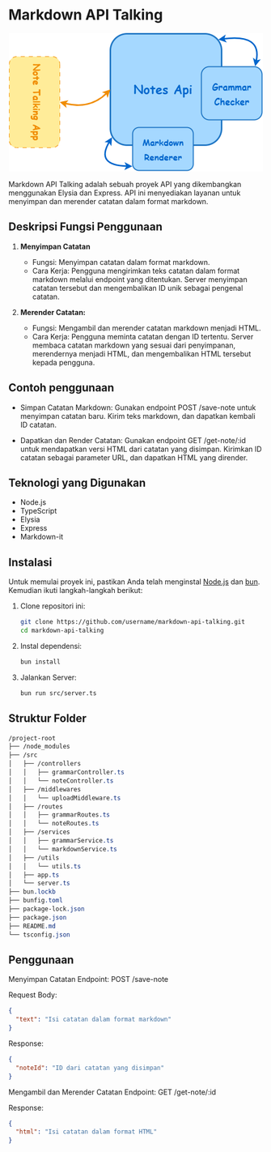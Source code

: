 # Markdown API Talking

<div style="text-align: center;">

![Expense Tracker Api](./image/gambar1.png)
</div>

Markdown API Talking adalah sebuah proyek API yang dikembangkan menggunakan Elysia dan Express. API ini menyediakan layanan untuk menyimpan dan merender catatan dalam format markdown.

## Deskripsi Fungsi Penggunaan

1. **Menyimpan Catatan**
    
    - Fungsi: Menyimpan catatan dalam format markdown.
    - Cara Kerja: Pengguna mengirimkan teks catatan dalam format markdown melalui endpoint yang ditentukan. Server menyimpan catatan tersebut dan mengembalikan ID unik sebagai pengenal catatan.

2. **Merender Catatan:**

    - Fungsi: Mengambil dan merender catatan markdown menjadi HTML.
    - Cara Kerja: Pengguna meminta catatan dengan ID tertentu. Server membaca catatan markdown yang sesuai dari penyimpanan, merendernya menjadi HTML, dan mengembalikan HTML tersebut kepada pengguna.

## Contoh penggunaan

- Simpan Catatan Markdown: Gunakan endpoint POST /save-note untuk menyimpan catatan baru. Kirim teks markdown, dan dapatkan kembali ID catatan.

- Dapatkan dan Render Catatan: Gunakan endpoint GET /get-note/:id untuk mendapatkan versi HTML dari catatan yang disimpan. Kirimkan ID catatan sebagai parameter URL, dan dapatkan HTML yang dirender.

## Teknologi yang Digunakan

- Node.js
- TypeScript
- Elysia
- Express
- Markdown-it

## Instalasi

Untuk memulai proyek ini, pastikan Anda telah menginstal [Node.js](https://nodejs.org/) dan [bun](https://bun.sh/). Kemudian ikuti langkah-langkah berikut:

1. Clone repositori ini:

   ```bash
   git clone https://github.com/username/markdown-api-talking.git
   cd markdown-api-talking

2. Instal dependensi:

    ```bash
    bun install
    ```
3. Jalankan Server:

    ```bash
    bun run src/server.ts
    ```

## Struktur Folder

```scss
/project-root
├── /node_modules
├── /src
│   ├── /controllers
│   │   ├── grammarController.ts
│   │   └── noteController.ts
│   ├── /middlewares
│   │   └── uploadMiddleware.ts
│   ├── /routes
│   │   ├── grammarRoutes.ts
│   │   └── noteRoutes.ts
│   ├── /services
│   │   ├── grammarService.ts
│   │   └── markdownService.ts
│   ├── /utils
│   │   └── utils.ts
│   ├── app.ts
│   └── server.ts
├── bun.lockb
├── bunfig.toml
├── package-lock.json
├── package.json
├── README.md
└── tsconfig.json
```

## Penggunaan

Menyimpan Catatan
Endpoint: POST /save-note

Request Body:

```json
{
  "text": "Isi catatan dalam format markdown"
}
```

Response:
```json
{
  "noteId": "ID dari catatan yang disimpan"
}
```

Mengambil dan Merender Catatan
Endpoint: GET /get-note/:id

Response:

```json
{
  "html": "Isi catatan dalam format HTML"
}
```


